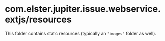 # com.elster.jupiter.issue.webservice.extjs/resources

This folder contains static resources (typically an `"images"` folder as well).
